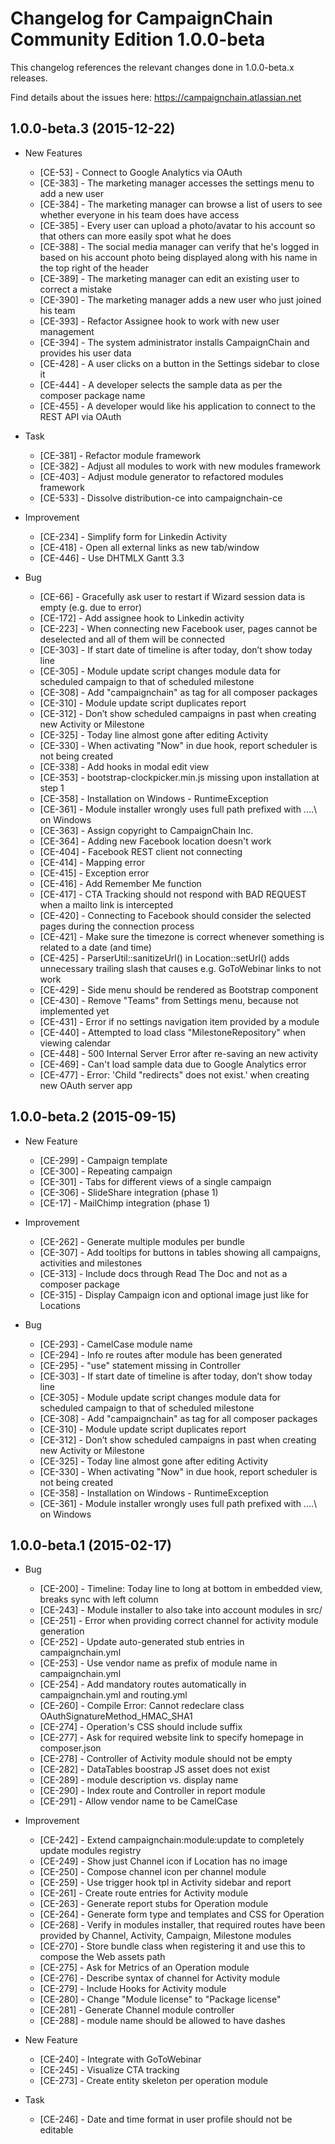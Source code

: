 Changelog for CampaignChain Community Edition 1.0.0-beta
========================================================

This changelog references the relevant changes done in 1.0.0-beta.x releases.

Find details about the issues here: https://campaignchain.atlassian.net

1.0.0-beta.3 (2015-12-22)
-------------------------

* New Features

    * [CE-53] - Connect to Google Analytics via OAuth
    * [CE-383] - The marketing manager accesses the settings menu to add a new user
    * [CE-384] - The marketing manager can browse a list of users to see whether everyone in his team does have access
    * [CE-385] - Every user can upload a photo/avatar to his account so that others can more easily spot what he does
    * [CE-388] - The social media manager can verify that he's logged in based on his account photo being displayed along with his name in the top right of the header
    * [CE-389] - The marketing manager can edit an existing user to correct a mistake
    * [CE-390] - The marketing manager adds a new user who just joined his team
    * [CE-393] - Refactor Assignee hook to work with new user management
    * [CE-394] - The system administrator installs CampaignChain and provides his user data
    * [CE-428] - A user clicks on a button in the Settings sidebar to close it
    * [CE-444] - A developer selects the sample data as per the composer package name
    * [CE-455] - A developer would like his application to connect to the REST API via OAuth

* Task

    * [CE-381] - Refactor module framework
    * [CE-382] - Adjust all modules to work with new modules framework
    * [CE-403] - Adjust module generator to refactored modules framework
    * [CE-533] - Dissolve distribution-ce into campaignchain-ce

* Improvement

    * [CE-234] - Simplify form for Linkedin Activity
    * [CE-418] - Open all external links as new tab/window
    * [CE-446] - Use DHTMLX Gantt 3.3

* Bug

    * [CE-66] - Gracefully ask user to restart if Wizard session data is empty (e.g. due to error)
    * [CE-172] - Add assignee hook to Linkedin activity
    * [CE-223] - When connecting new Facebook user, pages cannot be deselected and all of them will be connected
    * [CE-303] - If start date of timeline is after today, don’t show today line
    * [CE-305] - Module update script changes module data for scheduled campaign to that of scheduled milestone
    * [CE-308] - Add "campaignchain" as tag for all composer packages
    * [CE-310] - Module update script duplicates report
    * [CE-312] - Don’t show scheduled campaigns in past when creating new Activity or Milestone
    * [CE-325] - Today line almost gone after editing Activity
    * [CE-330] - When activating "Now" in due hook, report scheduler is not being created
    * [CE-338] - Add hooks in modal edit view
    * [CE-353] - bootstrap-clockpicker.min.js missing upon installation at step 1
    * [CE-358] - Installation on Windows - RuntimeException
    * [CE-361] - Module installer wrongly uses full path prefixed with ..\..\ on Windows
    * [CE-363] - Assign copyright to CampaignChain Inc.
    * [CE-364] - Adding new Facebook location doesn't work
    * [CE-404] - Facebook REST client not connecting
    * [CE-414] - Mapping error
    * [CE-415] - Exception error
    * [CE-416] - Add Remember Me function
    * [CE-417] - CTA Tracking should not respond with BAD REQUEST when a mailto link is intercepted
    * [CE-420] - Connecting to Facebook should consider the selected pages during the connection process
    * [CE-421] - Make sure the timezone is correct whenever something is related to a date (and time)
    * [CE-425] - ParserUtil::sanitizeUrl() in Location::setUrl() adds unnecessary trailing slash that causes e.g. GoToWebinar links to not work
    * [CE-429] - Side menu should be rendered as Bootstrap component
    * [CE-430] - Remove "Teams" from Settings menu, because not implemented yet
    * [CE-431] - Error if no settings navigation item provided by a module
    * [CE-440] - Attempted to load class "MilestoneRepository" when viewing calendar
    * [CE-448] - 500 Internal Server Error after re-saving an new activity
    * [CE-469] - Can't load sample data due to Google Analytics error
    * [CE-477] - Error: 'Child "redirects" does not exist.' when creating new OAuth server app
    
1.0.0-beta.2 (2015-09-15)
-------------------------

* New Feature

    * [CE-299] - Campaign template
    * [CE-300] - Repeating campaign
    * [CE-301] - Tabs for different views of a single campaign
    * [CE-306] - SlideShare integration (phase 1)
    * [CE-17] - MailChimp integration (phase 1)

* Improvement

    * [CE-262] - Generate multiple modules per bundle
    * [CE-307] - Add tooltips for buttons in tables showing all campaigns, activities and milestones
    * [CE-313] - Include docs through Read The Doc and not as a composer package
    * [CE-315] - Display Campaign icon and optional image just like for Locations
 
* Bug

    * [CE-293] - CamelCase module name
    * [CE-294] - Info re routes after module has been generated
    * [CE-295] - "use" statement missing in Controller
    * [CE-303] - If start date of timeline is after today, don’t show today line
    * [CE-305] - Module update script changes module data for scheduled campaign to that of scheduled milestone
    * [CE-308] - Add "campaignchain" as tag for all composer packages
    * [CE-310] - Module update script duplicates report
    * [CE-312] - Don’t show scheduled campaigns in past when creating new Activity or Milestone
    * [CE-325] - Today line almost gone after editing Activity
    * [CE-330] - When activating "Now" in due hook, report scheduler is not being created
    * [CE-358] - Installation on Windows - RuntimeException
    * [CE-361] - Module installer wrongly uses full path prefixed with ..\..\ on Windows


1.0.0-beta.1 (2015-02-17)
-------------------------

* Bug

    * [CE-200] - Timeline: Today line to long at bottom in embedded view, breaks sync with left column
    * [CE-243] - Module installer to also take into account modules in src/
    * [CE-251] - Error when providing correct channel for activity module generation
    * [CE-252] - Update auto-generated stub entries in campaignchain.yml
    * [CE-253] - Use vendor name as prefix of module name in campaignchain.yml
    * [CE-254] - Add mandatory routes automatically in campaignchain.yml and routing.yml
    * [CE-260] - Compile Error: Cannot redeclare class OAuthSignatureMethod_HMAC_SHA1
    * [CE-274] - Operation's CSS should include suffix
    * [CE-277] - Ask for required website link to specify homepage in composer.json
    * [CE-278] - Controller of Activity module should not be empty
    * [CE-282] - DataTables boostrap JS asset does not exist
    * [CE-289] - module description vs. display name
    * [CE-290] - Index route and Controller in report module
    * [CE-291] - Allow vendor name to be CamelCase

* Improvement

    * [CE-242] - Extend campaignchain:module:update to completely update modules registry
    * [CE-249] - Show just Channel icon if Location has no image
    * [CE-250] - Compose channel icon per channel module
    * [CE-259] - Use trigger hook tpl in Activity sidebar and report
    * [CE-261] - Create route entries for Activity module
    * [CE-263] - Generate report stubs for Operation module
    * [CE-264] - Generate form type and templates and CSS for Operation
    * [CE-268] - Verify in modules installer, that required routes have been provided by Channel, Activity, Campaign, Milestone modules
    * [CE-270] - Store bundle class when registering it and use this to compose the Web assets path
    * [CE-275] - Ask for Metrics of an Operation module
    * [CE-276] - Describe syntax of channel for Activity module
    * [CE-279] - Include Hooks for Activity module
    * [CE-280] - Change "Module license" to "Package license"
    * [CE-281] - Generate Channel module controller
    * [CE-288] - module name should be allowed to have dashes

* New Feature

    * [CE-240] - Integrate with GoToWebinar
    * [CE-245] - Visualize CTA tracking
    * [CE-273] - Create entity skeleton per operation module

* Task

    * [CE-246] - Date and time format in user profile should not be editable